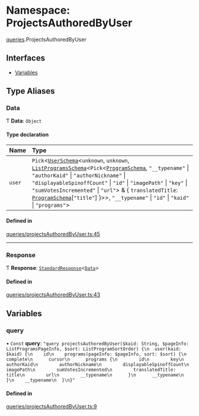# Namespace: ProjectsAuthoredByUser

[queries](queries.md).ProjectsAuthoredByUser

## Interfaces

- [Variables](../interfaces/queries.ProjectsAuthoredByUser.Variables.md)

## Type Aliases

### Data

Ƭ **Data**: `Object`

#### Type declaration

| Name | Type |
| :------ | :------ |
| `user` | `Pick`\<[`UserSchema`](../interfaces/UserSchema.md)\<`unknown`, `unknown`, [`ListProgramsSchema`](../interfaces/ListProgramsSchema.md)\<`Pick`\<[`ProgramSchema`](../interfaces/ProgramSchema.md), ``"__typename"`` \| ``"authorKaid"`` \| ``"authorNickname"`` \| ``"displayableSpinoffCount"`` \| ``"id"`` \| ``"imagePath"`` \| ``"key"`` \| ``"sumVotesIncremented"`` \| ``"url"``\> & \{ `translatedTitle`: [`ProgramSchema`](../interfaces/ProgramSchema.md)[``"title"``]  }\>\>, ``"__typename"`` \| ``"id"`` \| ``"kaid"`` \| ``"programs"``\> |

#### Defined in

[queries/projectsAuthoredByUser.ts:45](https://github.com/bhavjitChauhan/khan-api/blob/b7f7b44b/src/queries/projectsAuthoredByUser.ts#L45)

___

### Response

Ƭ **Response**: [`StandardResponse`](../README.md#standardresponse)\<[`Data`](queries.ProjectsAuthoredByUser.md#data)\>

#### Defined in

[queries/projectsAuthoredByUser.ts:43](https://github.com/bhavjitChauhan/khan-api/blob/b7f7b44b/src/queries/projectsAuthoredByUser.ts#L43)

## Variables

### query

• `Const` **query**: ``"query projectsAuthoredByUser($kaid: String, $pageInfo: ListProgramsPageInfo, $sort: ListProgramSortOrder) {\n  user(kaid: $kaid) {\n    id\n    programs(pageInfo: $pageInfo, sort: $sort) {\n      complete\n      cursor\n      programs {\n        id\n        key\n        authorKaid\n        authorNickname\n        displayableSpinoffCount\n        imagePath\n        sumVotesIncremented\n        translatedTitle: title\n        url\n        __typename\n      }\n      __typename\n    }\n    __typename\n  }\n}"``

#### Defined in

[queries/projectsAuthoredByUser.ts:9](https://github.com/bhavjitChauhan/khan-api/blob/b7f7b44b/src/queries/projectsAuthoredByUser.ts#L9)
